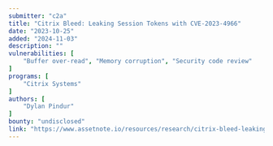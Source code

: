 ```yaml
---
submitter: "c2a"
title: "Citrix Bleed: Leaking Session Tokens with CVE-2023-4966"
date: "2023-10-25"
added: "2024-11-03"
description: ""
vulnerabilities: [
    "Buffer over-read", "Memory corruption", "Security code review"
]
programs: [
    "Citrix Systems"
]
authors: [
    "Dylan Pindur"
]
bounty: "undisclosed"
link: "https://www.assetnote.io/resources/research/citrix-bleed-leaking-session-tokens-with-cve-2023-4966"
---
```




